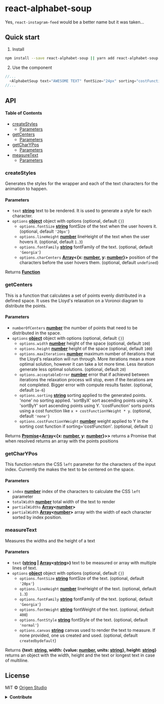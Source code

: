 # react-alphabet-soup

Yes, `react-instagram-feed` would be a better name but it was taken...

## Quick start

1.  Install 

```sh
npm install --save react-alphabet-soup || yarn add react-alphabet-soup
```

2.  Use the component

```js
//...
  <AlphabetSoup text="AWESOME TEXT" fontSize="24px" sorting="costFunction" costFunctionYWeight={3} />
//...
```

## API

<!-- Generated by documentation.js. Update this documentation by updating the source code. -->

#### Table of Contents

-   [createStyles](#createstyles)
    -   [Parameters](#parameters)
-   [getCenters](#getcenters)
    -   [Parameters](#parameters-1)
-   [getCharYPos](#getcharypos)
    -   [Parameters](#parameters-2)
-   [measureText](#measuretext)
    -   [Parameters](#parameters-3)

### createStyles

Generates the styles for the wrapper and each of the text characters for the animation to happen.

#### Parameters

-   `text` **[string](https://developer.mozilla.org/docs/Web/JavaScript/Reference/Global_Objects/String)** text to be rendered. It is used to generate a style for each character.
-   `options` **[object](https://developer.mozilla.org/docs/Web/JavaScript/Reference/Global_Objects/Object)** object with options (optional, default `{}`)
    -   `options.fontSize` **[string](https://developer.mozilla.org/docs/Web/JavaScript/Reference/Global_Objects/String)** fontSize of the text when the user hovers it. (optional, default `'20px'`)
    -   `options.lineHeight` **[number](https://developer.mozilla.org/docs/Web/JavaScript/Reference/Global_Objects/Number)** lineHeight of the text when the user hovers it. (optional, default `1.3`)
    -   `options.fontFamily` **[string](https://developer.mozilla.org/docs/Web/JavaScript/Reference/Global_Objects/String)** fontFamily of the text. (optional, default `'Georgia'`)
    -   `options.charCenters` **[Array](https://developer.mozilla.org/docs/Web/JavaScript/Reference/Global_Objects/Array)&lt;{x: [number](https://developer.mozilla.org/docs/Web/JavaScript/Reference/Global_Objects/Number), y: [number](https://developer.mozilla.org/docs/Web/JavaScript/Reference/Global_Objects/Number)}>** position of the characters before the user hovers them. (optional, default `undefined`)

Returns **[Function](https://developer.mozilla.org/docs/Web/JavaScript/Reference/Statements/function)** 

### getCenters

This is a function that calculates a set of points evenly distributed in a defined space.
It uses the Lloyd's relaxation on a Voronoi diagram to distribute the points.

#### Parameters

-   `numberOfCenters` **[number](https://developer.mozilla.org/docs/Web/JavaScript/Reference/Global_Objects/Number)** the number of points that need to be distributed in the space.
-   `options` **[object](https://developer.mozilla.org/docs/Web/JavaScript/Reference/Global_Objects/Object)** object with options (optional, default `{}`)
    -   `options.width` **[number](https://developer.mozilla.org/docs/Web/JavaScript/Reference/Global_Objects/Number)** height of the space (optional, default `100`)
    -   `options.height` **[number](https://developer.mozilla.org/docs/Web/JavaScript/Reference/Global_Objects/Number)** height of the space (optional, default `100`)
    -   `options.maxIterations` **[number](https://developer.mozilla.org/docs/Web/JavaScript/Reference/Global_Objects/Number)** maximum number of iterations that the Lloyd's relaxation will run through.
        More iterations mean a more optimal solution, however it can take a lot more time. Less iteration generate less optimal solutions. (optional, default `20`)
    -   `options.acceptableError` **[number](https://developer.mozilla.org/docs/Web/JavaScript/Reference/Global_Objects/Number)** error that if achieved between iterations the relaxation process will stop, even if the iterations are not completed.
        Bigger error with compute results faster. (optional, default `1e-6`)
    -   `options.sorting` **[string](https://developer.mozilla.org/docs/Web/JavaScript/Reference/Global_Objects/String)** sorting applied to the generated points. 'none' no sorting applied. 'sortByX' sort ascending points using X.
        'sortByY' sort ascending points using Y. 'costFunction' sorts points using a cost function like `x + costFunctionYWeight * y`. (optional, default `'none'`)
    -   `options.costFunctionYWeight` **[number](https://developer.mozilla.org/docs/Web/JavaScript/Reference/Global_Objects/Number)** weight applied to Y in the sorting cost function if sorting='costFunction'. (optional, default `1`)

Returns **[Promise](https://developer.mozilla.org/docs/Web/JavaScript/Reference/Global_Objects/Promise)&lt;[Array](https://developer.mozilla.org/docs/Web/JavaScript/Reference/Global_Objects/Array)&lt;{x: [number](https://developer.mozilla.org/docs/Web/JavaScript/Reference/Global_Objects/Number), y: [number](https://developer.mozilla.org/docs/Web/JavaScript/Reference/Global_Objects/Number)}>>** returns a Promise that when resolved returns an array with the points positions

### getCharYPos

This function return the CSS `left` parameter for the characters of the input index.
Currently the makes the text to be centered on the space.

#### Parameters

-   `index` **[number](https://developer.mozilla.org/docs/Web/JavaScript/Reference/Global_Objects/Number)** index of the characters to calculate the CSS `left` parameter
-   `totalWidth` **[number](https://developer.mozilla.org/docs/Web/JavaScript/Reference/Global_Objects/Number)** total width of the text to render
-   `partialWidths` **[Array](https://developer.mozilla.org/docs/Web/JavaScript/Reference/Global_Objects/Array)&lt;[number](https://developer.mozilla.org/docs/Web/JavaScript/Reference/Global_Objects/Number)>** 
-   `partialWidth` **[Array](https://developer.mozilla.org/docs/Web/JavaScript/Reference/Global_Objects/Array)&lt;[number](https://developer.mozilla.org/docs/Web/JavaScript/Reference/Global_Objects/Number)>** array with the width of each character sorted by index position.

### measureText

Measures the widths and the height of a text

#### Parameters

-   `text` **([string](https://developer.mozilla.org/docs/Web/JavaScript/Reference/Global_Objects/String) \| [Array](https://developer.mozilla.org/docs/Web/JavaScript/Reference/Global_Objects/Array)&lt;[string](https://developer.mozilla.org/docs/Web/JavaScript/Reference/Global_Objects/String)>)** text to be measured or array with multiple lines of text.
-   `options` **[object](https://developer.mozilla.org/docs/Web/JavaScript/Reference/Global_Objects/Object)** object with options (optional, default `{}`)
    -   `options.fontSize` **[string](https://developer.mozilla.org/docs/Web/JavaScript/Reference/Global_Objects/String)** fontSize of the text. (optional, default `'20px'`)
    -   `options.lineHeight` **[number](https://developer.mozilla.org/docs/Web/JavaScript/Reference/Global_Objects/Number)** lineHeight of the text. (optional, default `1.3`)
    -   `options.fontFamily` **[string](https://developer.mozilla.org/docs/Web/JavaScript/Reference/Global_Objects/String)** fontFamily of the text. (optional, default `'Georgia'`)
    -   `options.fontWeight` **[string](https://developer.mozilla.org/docs/Web/JavaScript/Reference/Global_Objects/String)** fontWeight of the text. (optional, default `400`)
    -   `options.fontStyle` **[string](https://developer.mozilla.org/docs/Web/JavaScript/Reference/Global_Objects/String)** fontStyle of the text. (optional, default `'normal'`)
    -   `options.canvas` **[string](https://developer.mozilla.org/docs/Web/JavaScript/Reference/Global_Objects/String)** canvas used to render the text to measure. If none provided, one us created and used. (optional, default `createdbydefault`)

Returns **{text: [string](https://developer.mozilla.org/docs/Web/JavaScript/Reference/Global_Objects/String), width: {value: [number](https://developer.mozilla.org/docs/Web/JavaScript/Reference/Global_Objects/Number), units: [string](https://developer.mozilla.org/docs/Web/JavaScript/Reference/Global_Objects/String)}, height: [string](https://developer.mozilla.org/docs/Web/JavaScript/Reference/Global_Objects/String)}** returns an object with the width, height and the text or longest text in case
of multiline.

## License

MIT © [Origen Studio](https://github.com/origenstudio)

<details><summary><strong>Contribute</strong></summary>

Package generated using [Nod](https://npmjs.org/package/generator-nod)

## Features

-   [**Babel**](https://babeljs.io/) - Write next generation JavaScript today.
-   [**Jest**](https://facebook.github.io/jest) - JavaScript testing framework used by Facebook.
-   [**ESLint**](http://eslint.org/) - Make sure you are writing a quality code.
-   [**Prettier**](https://prettier.io/) - Enforces a consistent style by parsing your code and re-printing it.
-   [**Flow**](https://flowtype.org/) - A static type checker for JavaScript used heavily within Facebook.
-   [**Travis CI**](https://travis-ci.org) - Automate tests and linting for every push or pull request.
-   [**Documentation**](http://documentation.js.org/) - A documentation system so good, you'll actually write documentation.
-   [**Conventional Changelog**](https://github.com/conventional-changelog/conventional-changelog) - Generate a changelog from git metadata.

## Commands

```sh
$ yarn test # run tests with Jest
$ yarn run coverage # run tests with coverage and open it on browser
$ yarn run lint # lint code
$ yarn run docs # generate docs
$ yarn run build # generate docs and transpile code
```

### Publish

```sh
$ yarn run version patch|minor|major
$ yarn publish
```

It'll automatically run `test`, `lint`, `docs`, `build`, generate `CHANGELOG.md`, and push commits and tags to the remote repository.

</details>
